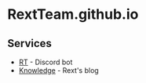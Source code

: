 # RextTeam.github.io

## Services

* [RT](https://rt.rext.dev) - Discord bot
* [Knowledge](https://knowledge.rext.dev) - Rext's blog
